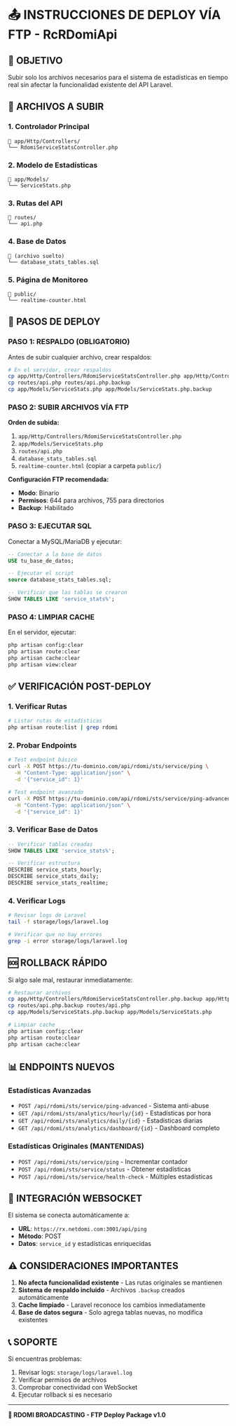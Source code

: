 # 📤 INSTRUCCIONES DE DEPLOY VÍA FTP - RcRDomiApi

## 🎯 OBJETIVO
Subir solo los archivos necesarios para el sistema de estadísticas en tiempo real sin afectar la funcionalidad existente del API Laravel.

## 📁 ARCHIVOS A SUBIR

### 1. **Controlador Principal**
```
📂 app/Http/Controllers/
└── RdomiServiceStatsController.php
```

### 2. **Modelo de Estadísticas**
```
📂 app/Models/
└── ServiceStats.php
```

### 3. **Rutas del API**
```
📂 routes/
└── api.php
```

### 4. **Base de Datos**
```
📂 (archivo suelto)
└── database_stats_tables.sql
```

### 5. **Página de Monitoreo**
```
📂 public/
└── realtime-counter.html
```

## 🚀 PASOS DE DEPLOY

### **PASO 1: RESPALDO (OBLIGATORIO)**
Antes de subir cualquier archivo, crear respaldos:

```bash
# En el servidor, crear respaldos
cp app/Http/Controllers/RdomiServiceStatsController.php app/Http/Controllers/RdomiServiceStatsController.php.backup
cp routes/api.php routes/api.php.backup
cp app/Models/ServiceStats.php app/Models/ServiceStats.php.backup
```

### **PASO 2: SUBIR ARCHIVOS VÍA FTP**

**Orden de subida:**
1. `app/Http/Controllers/RdomiServiceStatsController.php`
2. `app/Models/ServiceStats.php`
3. `routes/api.php`
4. `database_stats_tables.sql`
5. `realtime-counter.html` (copiar a carpeta `public/`)

**Configuración FTP recomendada:**
- **Modo**: Binario
- **Permisos**: 644 para archivos, 755 para directorios
- **Backup**: Habilitado

### **PASO 3: EJECUTAR SQL**
Conectar a MySQL/MariaDB y ejecutar:

```sql
-- Conectar a la base de datos
USE tu_base_de_datos;

-- Ejecutar el script
source database_stats_tables.sql;

-- Verificar que las tablas se crearon
SHOW TABLES LIKE 'service_stats%';
```

### **PASO 4: LIMPIAR CACHE**
En el servidor, ejecutar:

```bash
php artisan config:clear
php artisan route:clear
php artisan cache:clear
php artisan view:clear
```

## ✅ VERIFICACIÓN POST-DEPLOY

### **1. Verificar Rutas**
```bash
# Listar rutas de estadísticas
php artisan route:list | grep rdomi
```

### **2. Probar Endpoints**
```bash
# Test endpoint básico
curl -X POST https://tu-dominio.com/api/rdomi/sts/service/ping \
  -H "Content-Type: application/json" \
  -d '{"service_id": 1}'

# Test endpoint avanzado
curl -X POST https://tu-dominio.com/api/rdomi/sts/service/ping-advanced \
  -H "Content-Type: application/json" \
  -d '{"service_id": 1}'
```

### **3. Verificar Base de Datos**
```sql
-- Verificar tablas creadas
SHOW TABLES LIKE 'service_stats%';

-- Verificar estructura
DESCRIBE service_stats_hourly;
DESCRIBE service_stats_daily;
DESCRIBE service_stats_realtime;
```

### **4. Verificar Logs**
```bash
# Revisar logs de Laravel
tail -f storage/logs/laravel.log

# Verificar que no hay errores
grep -i error storage/logs/laravel.log
```

## 🆘 ROLLBACK RÁPIDO

Si algo sale mal, restaurar inmediatamente:

```bash
# Restaurar archivos
cp app/Http/Controllers/RdomiServiceStatsController.php.backup app/Http/Controllers/RdomiServiceStatsController.php
cp routes/api.php.backup routes/api.php
cp app/Models/ServiceStats.php.backup app/Models/ServiceStats.php

# Limpiar cache
php artisan config:clear
php artisan route:clear
php artisan cache:clear
```

## 📊 ENDPOINTS NUEVOS

### **Estadísticas Avanzadas**
- `POST /api/rdomi/sts/service/ping-advanced` - Sistema anti-abuse
- `GET /api/rdomi/sts/analytics/hourly/{id}` - Estadísticas por hora
- `GET /api/rdomi/sts/analytics/daily/{id}` - Estadísticas diarias
- `GET /api/rdomi/sts/analytics/dashboard/{id}` - Dashboard completo

### **Estadísticas Originales (MANTENIDAS)**
- `POST /api/rdomi/sts/service/ping` - Incrementar contador
- `POST /api/rdomi/sts/service/status` - Obtener estadísticas
- `POST /api/rdomi/sts/service/health-check` - Múltiples estadísticas

## 🔌 INTEGRACIÓN WEBSOCKET

El sistema se conecta automáticamente a:
- **URL**: `https://rx.netdomi.com:3001/api/ping`
- **Método**: POST
- **Datos**: `service_id` y estadísticas enriquecidas

## ⚠️ CONSIDERACIONES IMPORTANTES

1. **No afecta funcionalidad existente** - Las rutas originales se mantienen
2. **Sistema de respaldo incluido** - Archivos `.backup` creados automáticamente
3. **Cache limpiado** - Laravel reconoce los cambios inmediatamente
4. **Base de datos segura** - Solo agrega tablas nuevas, no modifica existentes

## 📞 SOPORTE

Si encuentras problemas:
1. Revisar logs: `storage/logs/laravel.log`
2. Verificar permisos de archivos
3. Comprobar conectividad con WebSocket
4. Ejecutar rollback si es necesario

---
**🎵 RDOMI BROADCASTING - FTP Deploy Package v1.0** 